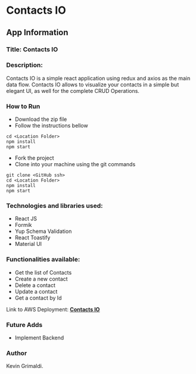 # Contacts IO

## App Information

### Title: Contacts IO

### Description:

Contacts IO is a simple react application using redux and axios as the main data flow. Contacts IO allows to visualize your contacts in a simple but elegant UI, as well for the complete CRUD Operations.

### How to Run

- Download the zip file
- Follow the instructions bellow

```NodeJS
cd <Location Folder>
npm install
npm start
```

- Fork the project
- Clone into your machine using the git commands

```NodeJS
git clone <GitHub ssh>
cd <Location Folder>
npm install
npm start
```

### Technologies and libraries used:

- React JS
- Formik
- Yup Schema Validation
- React Toastify
- Material UI

### Functionalities available:

- Get the list of Contacts
- Create a new contact
- Delete a contact
- Update a contact
- Get a contact by Id

Link to AWS Deployment: **[Contacts IO](http://kevin-grimaldibankingapplication.s3-website-us-east-1.amazonaws.com/)**

### Future Adds

- Implement Backend

### Author

Kevin Grimaldi.
